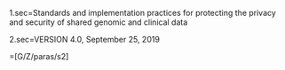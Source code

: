 1.sec=Standards and implementation practices for protecting the privacy and security of shared genomic and clinical data 

2.sec=VERSION 4.0, September 25, 2019 

=[G/Z/paras/s2]
